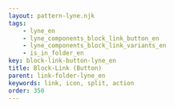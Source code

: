 ```yaml
---
layout: pattern-lyne.njk
tags: 
    - lyne_en
    - lyne_components_block_link_button_en
    - lyne_components_block_link_variants_en
    - is_in_folder_en
key: block-link-button-lyne_en
title: Block-Link (Button)
parent: link-folder-lyne_en
keywords: link, icon, split, action
order: 350
---
```

